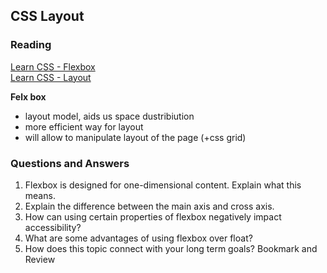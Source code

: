 ## CSS Layout

### Reading
[Learn CSS - Flexbox](https://web.dev/learn/css/flexbox/)  
[Learn CSS - Layout](https://web.dev/learn/css/layout/)  


**Felx box**
- layout model, aids us space dustribiution   
- more efficient way for  layout  
- will allow to manipulate layout of the page (+css grid)


### Questions and Answers

1. Flexbox is designed for one-dimensional content. Explain what this means.  
2. Explain the difference between the main axis and cross axis.  
3. How can using certain properties of flexbox negatively impact accessibility?  
4. What are some advantages of using flexbox over float?  
5. How does this topic connect with your long term goals?
Bookmark and Review  

